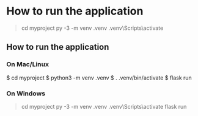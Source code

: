 # How to run the application
> cd myproject
> py -3 -m venv .venv
> .venv\Scripts\activate

## How to run the application

### On Mac/Linux
$ cd myproject
$ python3 -m venv .venv
$ . .venv/bin/activate
$ flask run

### On Windows
> cd myproject
> py -3 -m venv .venv
> .venv\Scripts\activate
> flask run
